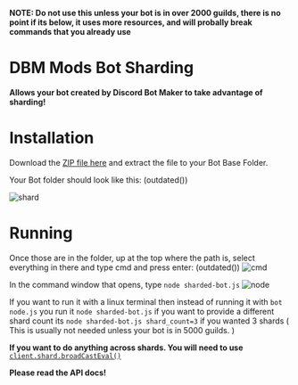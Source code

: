 
**NOTE: Do not use this unless your bot is in over 2000 guilds, there is no point if its below, it uses more resources, and will probally break commands that you already use**

# DBM Mods Bot Sharding

**Allows your bot created by Discord Bot Maker to take advantage of sharding!**


Installation
====
Download the [ZIP file here](https://downgit.github.io/#/home?url=https://github.com/TheMonDon/custom-files/blob/master/Bot%20Sharder/sharded-bot.js) and extract the file to your Bot Base Folder.

Your Bot folder should look like this: (outdated())

![shard](https://i.gyazo.com/97ac758cb15b87be9df98019d42fc3b6.png)


Running
====

Once those are in the folder, up at the top where the path is, select everything in there and type cmd and press enter: (outdated())
![cmd](https://i.gyazo.com/9b70a9d74141836672e34106d37d1a61.png)



In the command window that opens, type `node sharded-bot.js`
![node](https://i.gyazo.com/a2f31037eb4dd6623da6bbd5a88a236e.png)


If you want to run it with a linux terminal then instead of running it with `bot node.js` you run it `node sharded-bot.js` if you want to provide a different shard count its `node sharded-bot.js shard_count=3` if you wanted 3 shards ( This is usually not needed unless your bot is in 5000 guilds.  )

**If you want to do anything across shards.  You will need to use** [`client.shard.broadCastEval()`](https://discord.js.org/#/docs/main/stable/class/ShardClientUtil?scrollTo=broadcastEval)

**Please read the API docs!**

